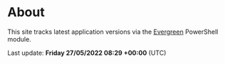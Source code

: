 # About

This site tracks latest application versions via the [Evergreen](https://stealthpuppy.com/evergreen/) PowerShell module.

Last update: **Friday 27/05/2022 08:29 +00:00** (UTC)